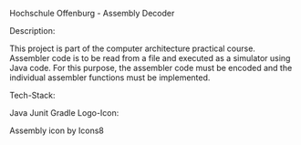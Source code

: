 Hochschule Offenburg - Assembly Decoder

Description:

This project is part of the computer architecture practical course. Assembler code is to be read from a file and executed as a simulator using Java code. For this purpose, the assembler code must be encoded and the individual assembler functions must be implemented.

Tech-Stack:

Java
Junit
Gradle
Logo-Icon:

Assembly icon by Icons8
